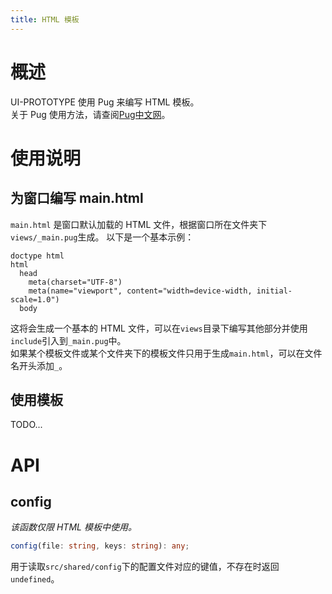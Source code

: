 ```yaml
---
title: HTML 模板
---
```


# 概述
UI-PROTOTYPE 使用 Pug 来编写 HTML 模板。  
关于 Pug 使用方法，请查阅[Pug中文网](https://www.pugjs.cn)。

# 使用说明
## 为窗口编写 main.html
`main.html` 是窗口默认加载的 HTML 文件，根据窗口所在文件夹下`views/_main.pug`生成。
以下是一个基本示例：
```pug
doctype html
html
  head
    meta(charset="UTF-8")
    meta(name="viewport", content="width=device-width, initial-scale=1.0")
  body
```
这将会生成一个基本的 HTML 文件，可以在`views`目录下编写其他部分并使用`include`引入到`_main.pug`中。  
如果某个模板文件或某个文件夹下的模板文件只用于生成`main.html`，可以在文件名开头添加`_`。

## 使用模板
TODO...

# API
## config
*该函数仅限 HTML 模板中使用。*
```typescript
config(file: string, keys: string): any;
```
用于读取`src/shared/config`下的配置文件对应的键值，不存在时返回`undefined`。
